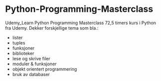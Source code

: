 # Python-Programming-Masterclass
Udemy_Learn Python Programming Masterclass 
72,5 timers kurs i Python fra Udemy. Dekker forskjellige tema som bla.:
- lister
- tuples
- funksjoner
- biblioteker
- lese og skrive filer
- moduler & funksjoner
- objekt orientert programmering
- bruk av databaser
